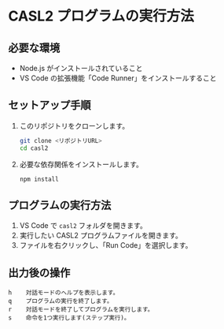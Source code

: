 # CASL2 プログラムの実行方法

## 必要な環境
- Node.js がインストールされていること
- VS Code の拡張機能「Code Runner」をインストールすること

## セットアップ手順
1. このリポジトリをクローンします。
   ```bash
   git clone <リポジトリURL>
   cd casl2
    ```

2. 必要な依存関係をインストールします。
    ```
    npm install
    ```

## プログラムの実行方法
1. VS Code で `casl2` フォルダを開きます。
2. 実行したい CASL2 プログラムファイルを開きます。
3. ファイルを右クリックし、「Run Code」を選択します。

## 出力後の操作
```
h    対話モードのヘルプを表示します。
q    プログラムの実行を終了します。
r    対話モードを終了してプログラムを実行します。
s    命令を1つ実行します(ステップ実行)。
```